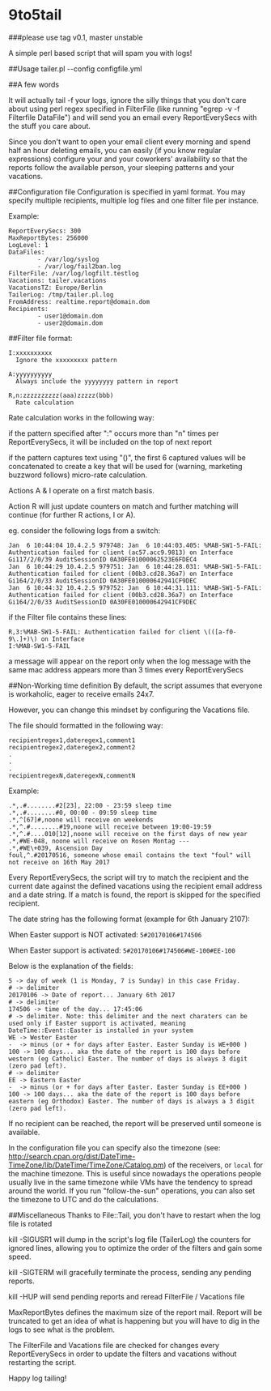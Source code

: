 # 9to5tail

###please use tag v0.1, master unstable

A simple perl based script that will spam you with logs!

##Usage
tailer.pl --config configfile.yml

##A few words

It will actually tail -f your logs, ignore the silly things that you don't care about using perl regex specified in FilterFile (like running "egrep -v -f Filterfile DataFile") and will send you an email every ReportEverySecs with the stuff you care about.

Since you don't want to open your email client every morning and spend half an hour deleting emails, you can easily (if you know regular expressions) configure your and your coworkers' availability so that the reports follow the available person, your sleeping patterns and your vacations.

##Configuration file
Configuration is specified in yaml format. You may specify multiple recipients, multiple log files and one filter file per instance.

Example:
```
ReportEverySecs: 300
MaxReportBytes: 256000
LogLevel: 1
DataFiles:
        - /var/log/syslog
        - /var/log/fail2ban.log
FilterFile: /var/log/logfilt.testlog
Vacations: tailer.vacations
VacationsTZ: Europe/Berlin
TailerLog: /tmp/tailer.pl.log
FromAddress: realtime.report@domain.dom
Recipients:
        - user1@domain.dom
        - user2@domain.dom
```

##Filter file
format:
```
I:xxxxxxxxxx
  Ignore the xxxxxxxxx pattern

A:yyyyyyyyyy
  Always include the yyyyyyyy pattern in report

R,n:zzzzzzzzzz(aaa)zzzzz(bbb)
  Rate calculation
```

Rate calculation works in the following way:

if the pattern specified after ":" occurs more than "n" times per ReportEverySecs, it will be included on the top of next report

if the pattern captures text using "()", the first 6 captured values will be concatenated to create a key that will be used for (warning, marketing buzzword follows) micro-rate calculation.

Actions A & I operate on a first match basis.

Action R will just update counters on match and further matching will continue (for further R actions, I or A).

eg.
consider the following logs from a switch:
```
Jan  6 10:44:04 10.4.2.5 979748: Jan  6 10:44:03.405: %MAB-SW1-5-FAIL: Authentication failed for client (ac57.acc9.9813) on Interface Gi117/2/0/39 AuditSessionID 0A30FE01000062523E6FDEC4
Jan  6 10:44:29 10.4.2.5 979751: Jan  6 10:44:28.031: %MAB-SW1-5-FAIL: Authentication failed for client (00b3.cd28.36a7) on Interface Gi164/2/0/33 AuditSessionID 0A30FE010000642941CF9DEC
Jan  6 10:44:32 10.4.2.5 979752: Jan  6 10:44:31.111: %MAB-SW1-5-FAIL: Authentication failed for client (00b3.cd28.36a7) on Interface Gi164/2/0/33 AuditSessionID 0A30FE010000642941CF9DEC
```

if the Filter file contains these lines:
```
R,3:%MAB-SW1-5-FAIL: Authentication failed for client \(([a-f0-9\.]+)\) on Interface
I:%MAB-SW1-5-FAIL
```

a message will appear on the report only when the log message with the same mac address appears more than 3 times every ReportEverySecs

##Non-Working time definition
By default, the script assumes that everyone is workaholic, eager to receive emails 24x7.

However, you can change this mindset by configuring the Vacations file.

The file should formatted in the following way:
```
recipientregex1,dateregex1,comment1
recipientregex2,dateregex2,comment2
.
.
.
recipientregexN,dateregexN,commentN
```

Example:
```
.*,.#........#2[23], 22:00 - 23:59 sleep time
.*,.#........#0, 00:00 - 09:59 sleep time
.*,^[67]#,noone will receive on weekends
.*,^.#........#19,noone will receive between 19:00-19:59
.*,^.#....010[12],noone will receive on the first days of new year
.*,#WE-048, noone will receive on Rosen Montag --- 
.*,#WE\+039, Ascension Day
foul,^.#20170516, someone whose email contains the text "foul" will not receive on 16th May 2017
```

Every ReportEverySecs, the script will try to match the recipient and the current date against the defined vacations using the recipient email address and a date string. If a match is found, the report is skipped for the specified recipient.

The date string has the following format (example for 6th January 2107):

When Easter support is NOT activated: 
`5#20170106#174506`

When Easter support is activated:
`5#20170106#174506#WE-100#EE-100`

Below is the explanation of the fields:
```
5 -> day of week (1 is Monday, 7 is Sunday) in this case Friday.
# -> delimiter
20170106 -> Date of report... January 6th 2017
# -> delimiter
174506 -> time of the day... 17:45:06 
# -> delimiter. Note: this delimiter and the next charaters can be used only if Easter support is activated, meaning DateTime::Event::Easter is installed in your system
WE -> Wester Easter
-  -> minus (or + for days after Easter. Easter Sunday is WE+000 )
100 -> 100 days... aka the date of the report is 100 days before western (eg Catholic) Easter. The number of days is always 3 digit (zero pad left).
# -> delimiter
EE -> Eastern Easter
-  -> minus (or + for days after Easter. Easter Sunday is EE+000 )
100 -> 100 days... aka the date of the report is 100 days before eastern (eg Orthodox) Easter. The number of days is always a 3 digit (zero pad left).
```

If no recipient can be reached, the report will be preserved until someone is available.

In the configuration file you can specify also the timezone (see: http://search.cpan.org/dist/DateTime-TimeZone/lib/DateTime/TimeZone/Catalog.pm) of the receivers, or `local` for the machine timezone. This is useful since nowadays the operations people usually live in the same timezone while VMs have the tendency to spread around the world. If you run "follow-the-sun" operations, you can also set the timezone to UTC and do the calculations.


##Miscellaneous
Thanks to File::Tail, you don't have to restart when the log file is rotated

kill -SIGUSR1  will dump in the script's log file (TailerLog) the counters for ignored lines, allowing you to optimize the order of the filters and gain some speed.

kill -SIGTERM will gracefully terminate the process, sending any pending reports.

kill -HUP will send pending reports and reread FilterFile / Vacations file

MaxReportBytes defines the maximum size of the report mail. Report will be truncated to get an idea of what is happening but you will have to dig in the logs to see what is the problem.

The FilterFile and Vacations file are checked for changes every ReportEverySecs in order to update the filters and vacations without restarting the script. 

Happy log tailing!
